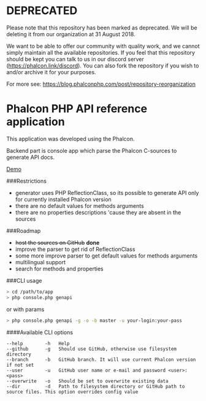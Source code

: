 # DEPRECATED

Please note that this repository has been marked as deprecated. We will be deleting it from our organization at 31 August 2018.

We want to be able to offer our community with quality work, and we cannot simply maintain all the available repositories. If you feel that this repository should be kept you can talk to us in our discord server (https://phalcon.link/discord). You can also fork the repository if you wish to and/or archive it for your purposes.

For more see: https://blog.phalconphp.com/post/repository-reorganization

Phalcon PHP API reference application
=====================================

This application was developed using the Phalcon.

Backend part is console app which parse the Phalcon C-sources to generate API docs.

[Demo](http://phalcon.agent-j.ru/)

###Restrictions
- generator uses PHP ReflectionClass, so its possible to generate API only for currently installed Phalcon version
- there are no default values for methods arguments
- there are no properties descriptions 'cause they are absent in the sources

###Roadmap
- ~~host the sources on GitHub~~ **done**
- improve the parser to get rid of ReflectionClass
- some more improve parser to get default values for methods arguments
- multilingual support
- search for methods and properties 


###CLI usage

```bash
> cd /path/to/app
> php console.php genapi
```
or with params
```bash
> php console.php genapi -g -o -b master -u your-login:your-pass
```

####Available CLI options
```
--help        -h   Help
--github      -g   Should use GitHub, otherwise use filesystem directory
--branch      -b   GitHub branch. It will use current Phalcon version if not set
--user        -u   GitHub user name or e-mail and password <user>:<pass>
--overwrite   -o   Should be set to overwrite existing data
--dir         -d   Path to filesystem directory or GitHub path to source files. This option overrides config value
```

